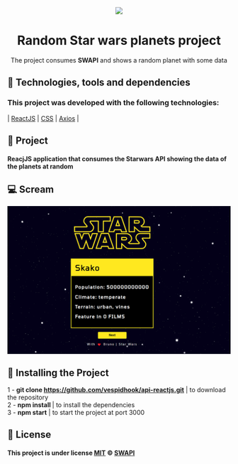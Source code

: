 <p align="center">
  <img  width="400" src="https://wallpapercave.com/wp/mSjF3lW.png">
</p>

<h1 align="center">Random Star wars planets project</h1>
<p align="center">The project consumes <strong>SWAPI</strong> and shows a random planet with some data</p>
<p align="center">

## :rocket: Technologies, tools and dependencies

### This project was developed with the following technologies:

| [ReactJS](https://reactjs.org/)
| [CSS](https://www.w3schools.com/css/)
| [Axios](https://github.com/axios/axios)
|

## :syringe: Project

#### ReacjJS application that consumes the Starwars API showing the data of the planets at random

## :computer: Scream

<img align="center" src="./img/screan.png"></img>

## :round_pushpin: Installing the Project


1 - <strong>git clone https://github.com/vespidhook/api-reactjs.git</strong> | to download the repository <br/>
2 - <strong>npm install </strong> | to install the dependencies<br/>
3 - <strong>npm start</strong> | to start the project at port 3000<br/>

## :memo: License

#### This project is under license [MIT](./LICENSE) &copy; [SWAPI](https://swapi.co/)
